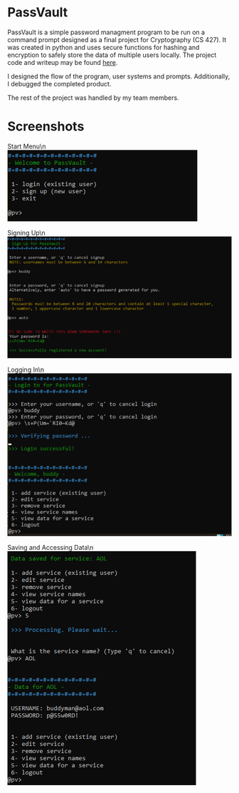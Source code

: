 PassVault
===
PassVault is a simple password managment program to be run on a command prompt designed as a final project for Cryptography (CS 427). It was created in python and uses secure functions for hashing and encryption to safely store the data of multiple users locally. The project code and writeup may be found [here](https://github.com/mjrad/PassVault).

I designed the flow of the program, user systems and prompts. Additionally, I debugged the completed product.

The rest of the project was handled by my team members.
  
Screenshots
===

Start Menu\n
![Menu](menu.PNG "Start Menu")

Signing Up\n
![Signup](signup.PNG "Signing Up")

Logging In\n
![Sign In](login.PNG "Logging In")

Saving and Accessing Data\n
![Data Processing](data.PNG "Saving and Accessing Data")
